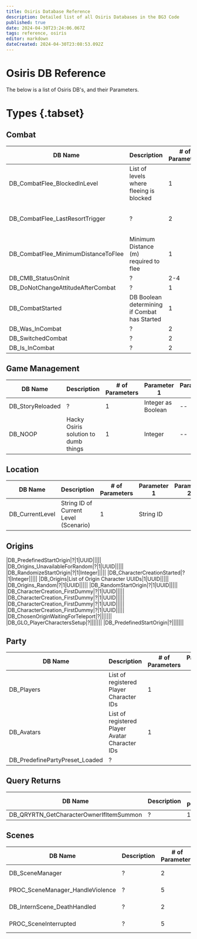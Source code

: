 ```yaml
---
title: Osiris Database Reference
description: Detailed list of all Osiris Databases in the BG3 Code
published: true
date: 2024-04-30T23:24:06.067Z
tags: reference, osiris
editor: markdown
dateCreated: 2024-04-30T23:08:53.092Z
---
```


# Osiris DB Reference
The below is a list of Osiris DB's, and their Parameters.

# Types {.tabset}

## Combat
|DB Name|Description|# of Parameters|Parameter 1|Parameter 2|Parameter 3|Parameter 4|Parameter 5|
|-----|----|----|----|----|----|----|----|
|DB_CombatFlee_BlockedInLevel|List of levels where fleeing is blocked|1|String (Level Scenario ID)|--|--|--|--| 
|DB_CombatFlee_LastResortTrigger|?|2|String (Level Scenario ID)|Start Point UUID|--|--|--|
|DB_CombatFlee_MinimumDistanceToFlee|Minimum Distance (m) required to flee|1|Integer|--|--|--|--|
|DB_CMB_StatusOnInit|?|2-4|UUID|String|Integer|UUID|--|
|DB_DoNotChangeAttitudeAfterCombat|?|1|UUID|--|--|--|--|
|DB_CombatStarted|DB Boolean determining if Combat has Started|1|Integer as Boolean|--|--|--|--|
|DB_Was_InCombat|?|2|UUID|?|--|--|--|
|DB_SwitchedCombat|?|2|?|?|--|--|--|
|DB_Is_InCombat|?|2|UUID|UUID|--|--|--|

## Game Management
|DB Name|Description|# of Parameters|Parameter 1|Parameter 2|Parameter 3|Parameter 4|Parameter 5|
|-----|----|----|----|----|----|----|----|
|DB_StoryReloaded|?|1|Integer as Boolean|--|--|--|--|
|DB_NOOP|Hacky Osiris solution to dumb things|1|Integer|--|--|--|--|

## Location
|DB Name|Description|# of Parameters|Parameter 1|Parameter 2|Parameter 3|Parameter 4|Parameter 5|
|-----|----|----|----|----|----|----|----|
|DB_CurrentLevel|String ID of Current Level (Scenario)|1|String ID|||||

## Origins
|DB_PredefinedStartOrigin|?|1|UUID|||||
|DB_Origins_UnavailableForRandom|?|1|UUID|||||
|DB_RandomizeStartOrigin|?|1|Integer|||||
|DB_CharacterCreationStarted|?|1|Integer|||||
|DB_Origins|List of Origin Character UUIDs|1|UUID|||||
|DB_Origins_Random|?|1|UUID|||||
|DB_RandomStartOrigin|?|1|UUID|||||
|DB_CharacterCreation_FirstDummy|?|1|UUID|||||
|DB_CharacterCreation_FirstDummy|?|1|UUID|||||
|DB_CharacterCreation_FirstDummy|?|1|UUID|||||
|DB_CharacterCreation_FirstDummy|?|1|UUID|||||
|DB_ChosenOriginWaitingForTeleport|?|||||||
|DB_GLO_PlayerCharactersSetup|?|||||||
|DB_PredefinedStartOrigin|?|||||||


## Party
|DB Name|Description|# of Parameters|Parameter 1|Parameter 2|Parameter 3|Parameter 4|Parameter 5|
|-----|----|----|----|----|----|----|----|
|DB_Players|List of registered Player Character IDs|1||||||
|DB_Avatars|List of registered Player Avatar Character IDs|1||||||
|DB_PredefinePartyPreset_Loaded|?|||||||

## Query Returns
|DB Name|Description|# of Parameters|Parameter 1|Parameter 2|Parameter 3|Parameter 4|Parameter 5|
|-----|----|----|----|----|----|----|----|
|DB_QRYRTN_GetCharacterOwnerIfItemSummon|?|1||||||

## Scenes
|DB Name|Description|# of Parameters|Parameter 1|Parameter 2|Parameter 3|Parameter 4|Parameter 5|
|-----|----|----|----|----|----|----|----|
|DB_SceneManager|?|2|Character UUID||--|--|--|
|PROC_SceneManager_HandleViolence|?|5|Integer as Boolean|||String||
|DB_InternScene_DeathHandled|?|2|?|Character UUID|--|--|--|
|PROC_SceneInterrupted|?|5|Character UUID|UUID||String|--|
